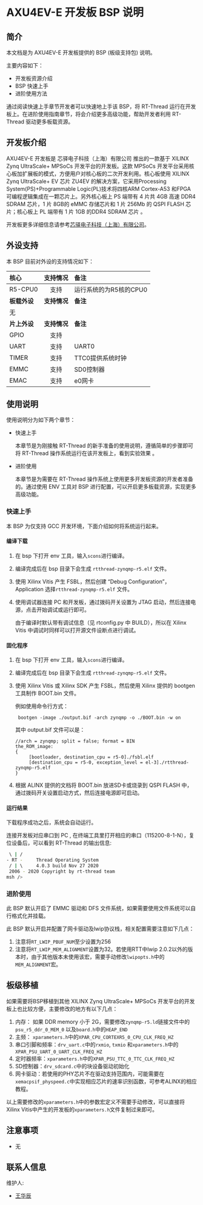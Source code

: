 # AXU4EV-E 开发板 BSP 说明

## 简介

本文档是为 AXU4EV-E 开发板提供的 BSP (板级支持包) 说明。

主要内容如下：

- 开发板资源介绍
- BSP 快速上手
- 进阶使用方法

通过阅读快速上手章节开发者可以快速地上手该 BSP，将 RT-Thread 运行在开发板上。在进阶使用指南章节，将会介绍更多高级功能，帮助开发者利用 RT-Thread 驱动更多板载资源。

## 开发板介绍

AXU4EV-E 开发板是 芯驿电子科技（上海）有限公司 推出的一款基于 XILINX Zynq UltraScale+ MPSoCs 开发平台的开发板。这款 MPSoCs 开发平台采用核心板加扩展板的模式，方便用户对核心板的二次开发利用。核心板使用 XILINX Zynq UltraScale+ EV 芯片 ZU4EV 的解决方案，它采用Processing System(PS)+Programmable Logic(PL)技术将四核ARM Cortex-A53 和FPGA 可编程逻辑集成在一颗芯片上。另外核心板上 PS 端带有 4 片共 4GB 高速 DDR4 SDRAM 芯片，1 片 8GB的 eMMC 存储芯片和 1 片 256Mb 的 QSPI FLASH 芯片；核心板上 PL 端带有 1 片 1GB 的DDR4 SDRAM 芯片 。

开发板更多详细信息请参考[芯驿电子科技（上海）有限公司](http://www.alinx.cn/)。

## 外设支持

本 BSP 目前对外设的支持情况如下：

| **核心**      | **支持情况** | **备注**                              |
| :----------------- | :----------: | :------------------------------------- |
| R5-CPU0   |     支持     | 运行系统的为R5核的CPU0 |
| **板载外设**      | **支持情况** | **备注**                              |
| 无 |          |  |
| **片上外设**      | **支持情况** | **备注**                              |
| GPIO              |     支持     |  |
| UART              |     支持     | UART0                            |
| TIMER     |     支持     |     TTC0提供系统时钟         |
| EMMC | 支持 | SD0控制器 |
| EMAC | 支持 | e0网卡 |

## 使用说明

使用说明分为如下两个章节：

- 快速上手

    本章节是为刚接触 RT-Thread 的新手准备的使用说明，遵循简单的步骤即可将 RT-Thread 操作系统运行在该开发板上，看到实验效果 。

- 进阶使用

    本章节是为需要在 RT-Thread 操作系统上使用更多开发板资源的开发者准备的。通过使用 ENV 工具对 BSP 进行配置，可以开启更多板载资源，实现更多高级功能。


### 快速上手

本 BSP 为仅支持 GCC 开发环境，下面介绍如何将系统运行起来。

#### 编译下载

1. 在 bsp 下打开 env 工具，输入`scons`进行编译。

2. 编译完成后在 bsp 目录下会生成 `rtthread-zynqmp-r5.elf` 文件。

3. 使用 Xilinx Vitis 产生 FSBL，然后创建 “Debug Configuration”，Application 选择`rtthread-zynqmp-r5.elf` 文件。

4. 使用调试器连接 PC 和开发板，通过拨码开关设置为 JTAG 启动，然后连接电源，点击开始调试或运行即可。

   由于编译时默认带有调试信息（见 rtconfig.py 中 BUILD），所以在 Xilinx Vitis 中调试时同样可以打开源文件设断点进行调试。

#### 固化程序

1. 在 bsp 下打开 env 工具，输入`scons`进行编译。

2. 编译完成后在 bsp 目录下会生成 `rtthread-zynqmp-r5.elf` 文件。

3. 使用 Xilinx Vitis 或 Xilinx SDK 产生 FSBL，然后使用 Xilinx 提供的 bootgen 工具制作 BOOT.bin 文件。

   例如使用命令行方式：

   ```
    bootgen -image ./output.bif -arch zynqmp -o ./BOOT.bin -w on
   ```

   其中 output.bif 文件可以是：
   ```
   //arch = zynqmp; split = false; format = BIN
   the_ROM_image:
   {
        [bootloader, destination_cpu = r5-0]./fsbl.elf
        [destination_cpu = r5-0, exception_level = el-3]./rtthread-zynqmp-r5.elf
   }
   ```

4. 根据 ALINX 提供的文档将 BOOT.bin 放进SD卡或烧录到 QSPI FLASH 中，通过拨码开关设置启动方式，然后连接电源即可启动。


#### 运行结果

下载程序成功之后，系统会自动运行。

连接开发板对应串口到 PC , 在终端工具里打开相应的串口（115200-8-1-N），复位设备后，可以看到 RT-Thread 的输出信息:

```bash
 \ | /
- RT -     Thread Operating System
 / | \     4.0.3 build Nov 27 2020
 2006 - 2020 Copyright by rt-thread team
msh />
```

### 进阶使用

此 BSP 默认开启了 EMMC 驱动和 DFS 文件系统，如果需要使用文件系统可以自行格式化并挂载。

此 BSP 默认开启并配置了网卡驱动及lwip协议栈，相关配置需要注意如下几点：

1. 注意将`RT_LWIP_PBUF_NUM`至少设置为256
2. 注意将`RT_LWIP_MEM_ALIGNMENT`设置为32。若使用RTT中lwip 2.0.2以外的版本时，由于其他版本未使用该宏，需要手动修改`lwipopts.h`中的`MEM_ALIGNMENT`宏。


## 板级移植

如果需要将BSP移植到其他 XILINX Zynq UltraScale+ MPSoCs 开发平台的开发板上也比较方便，主要修改的地方有以下几点：

1. 内存： 如果 DDR memory 小于 2G，需要修改`zynqmp-r5.ld`链接文件中的`psu_r5_ddr_0_MEM_0` 以及`board.h`中的`HEAP_END`
2. 主频： `xparameters.h`中的`XPAR_CPU_CORTEXR5_0_CPU_CLK_FREQ_HZ`
3. 串口引脚和频率：`drv_uart.c`中的`rxmio`, `txmio` 和`xparameters.h`中的`XPAR_PSU_UART_0_UART_CLK_FREQ_HZ`
4. 定时器频率：`xparameters.h`中的`XPAR_PSU_TTC_0_TTC_CLK_FREQ_HZ`
5. SD控制器：`drv_sdcard.c`中的块设备驱动初始化
6. 网卡驱动：若使用的PHY芯片不在驱动支持范围内，可能需要在`xemacpsif_physpeed.c`中实现相应芯片的速率识别函数，可参考ALINX的相应教程。

以上需要修改的`xparameters.h`中的参数宏定义不需要手动修改，可以直接将Xilinx Vitis中产生的开发板的`xparameters.h`文件复制过来即可。



## 注意事项

- 无

## 联系人信息

维护人:

-  [王华辰](https://github.com/Wang-Huachen/)
